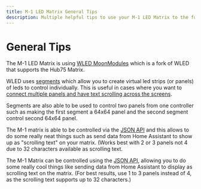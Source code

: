 ```yaml
---
title: M-1 LED Matrix General Tips
description: Multiple helpful tips to use your M-1 LED Matrix to the fullest!
---
```

# General Tips

The M-1 LED Matrix is using <a href="https://github.com/MoonModules/WLED-MM" target="_blank" rel="noreferrer nofollow noopener">WLED MoonModules</a> which is a fork of WLED that supports the Hub75 Matrix.

WLED uses <a href="https://wiki.apolloautomation.com/products/m1/setup/m1-segments/" target="_blank" rel="noreferrer nofollow noopener">segments</a> which allow you to create virtual led strips (or panels) of leds to control individually. This is useful in cases where you want to <a href="https://wiki.apolloautomation.com/products/m1/setup/m1-multiple-panels/#software-setup" target="_blank" rel="noreferrer nofollow noopener">connect multiple panels and have text scrolling across the screens</a>.

Segments are also able to be used to control two panels from one controller such as making the first segment a 64x64 panel and the second segment control second 64x64 panel.

The M-1 matrix is able to be controlled via the <a href="https://mm.kno.wled.ge/interfaces/json-api/" target="_blank" rel="noreferrer nofollow noopener">JSON API</a> and this allows to do some really neat things such as send data from Home Assistant to show up as "scrolling text" on your matrix. (Works best with 2 or 3 panels not 4 due to 32 characters available as scrolling text.

The M-1 Matrix can be controlled using the <a href="https://mm.kno.wled.ge/interfaces/json-api/" target="_blank" rel="noreferrer nofollow noopener">JSON API</a>, allowing you to do some really cool things like sending data from Home Assistant to display as scrolling text on the matrix. (For best results, use 1 to 3 panels instead of 4, as the scrolling text supports up to 32 characters.)
